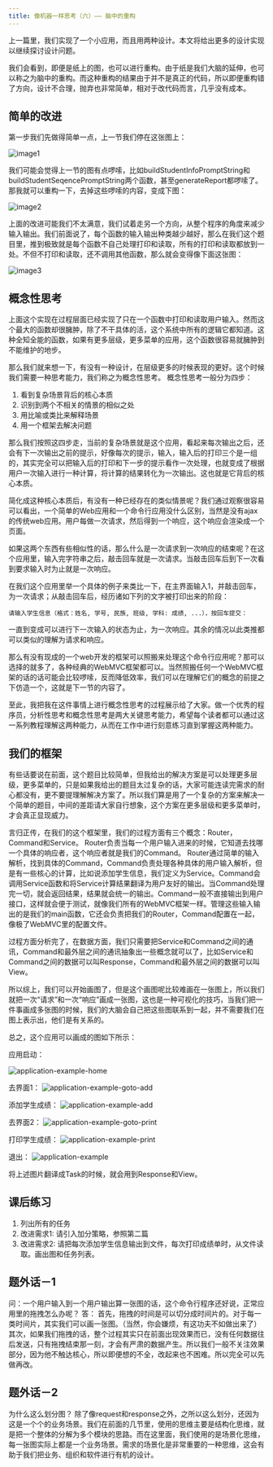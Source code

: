 ```yaml
---
title: 像机器一样思考（六）—— 脑中的重构
---
```


上一篇里，我们实现了一个小应用，而且用两种设计。本文将给出更多的设计实现以继续探讨设计问题。

我们会看到，即便是纸上的图，也可以进行重构。由于纸是我们大脑的延伸，也可以称之为脑中的重构。而这种重构的结果由于并不是真正的代码，所以即便重构错了方向，设计不合理，抛弃也非常简单，相对于改代码而言，几乎没有成本。


## 简单的改进

第一步我们先做得简单一点，上一节我们停在这张图上：
  
![image1][0]


我们可能会觉得上一节的图有点啰嗦，比如buildStudentInfoPromptString和buildStudentSeqencePromptString两个函数，甚至generateReport都啰嗦了。那我就可以重构一下，去掉这些啰嗦的内容，变成下图：

![image2][1]

上面的改进可能我们不太满意，我们试着走另一个方向，从整个程序的角度来减少输入输出。我们前面说了，每个函数的输入输出种类越少越好，那么在我们这个题目里，推到极致就是每个函数不自己处理打印和读取，所有的打印和读取都放到一处。不但不打印和读取，还不调用其他函数，那么就会变得像下面这张图：

![image3][2]



## 概念性思考

上面这个实现在过程层面已经实现了只在一个函数中打印和读取用户输入。然而这个最大的函数却很臃肿，除了不干具体的活，这个系统中所有的逻辑它都知道。这种全知全能的函数，如果有更多层级，更多菜单的应用，这个函数很容易就臃肿到不能维护的地步。

那么我们就来想一下，有没有一种设计，在层级更多的时候表现的更好。这个时候我们需要一种思考能力，我们称之为概念性思考。
概念性思考一般分为四步：

1. 看到复杂场景背后的核心本质
2. 识别到两个不相关的情景的相似之处
3. 用比喻或类比来解释场景
4. 用一个框架去解决问题

那么我们按照这四步走，当前的复杂场景就是这个应用，看起来每次输出之后，还会有下一次输出之前的提示，好像每次的提示，输入，输入后的打印三个是一组的，其实完全可以把输入后的打印和下一步的提示看作一次处理，也就变成了根据用户一次输入进行一种计算，将计算的结果转化为一次输出。这也就是它背后的核心本质。

简化成这种核心本质后，有没有一种已经存在的类似情景呢？我们通过观察很容易可以看出，一个简单的Web应用和一个命令行应用没什么区别，当然是没有ajax的传统web应用。用户每做一次请求，然后得到一个响应，这个响应会渲染成一个页面。

如果这两个东西有些相似性的话，那么什么是一次请求到一次响应的结束呢？在这个应用里，输入完字符串之后，敲击回车就是一次请求。当敲击回车后到下一次看到要求输入时为止就是一次响应。

在我们这个应用里举一个具体的例子来类比一下，在主界面输入1，并敲击回车，为一次请求；从敲击回车后，经历诸如下列的文字被打印出来的阶段：

```
请输入学生信息（格式：姓名, 学号, 民族, 班级, 学科: 成绩, ...），按回车提交：
```

一直到变成可以进行下一次输入的状态为止，为一次响应。其余的情况以此类推都可以类似的理解为请求和响应。

那么有没有现成的一个web开发的框架可以照搬来处理这个命令行应用呢？那可以选择的就多了，各种经典的WebMVC框架都可以。当然照搬任何一个WebMVC框架的话的话可能会比较啰嗦，反而降低效率，我们可以在理解它们的概念的前提之下仿造一个，这就是下一节的内容了。

至此，我把我在这件事情上进行概念性思考的过程展示给了大家。做一个优秀的程序员，分析性思考和概念性思考是两大关键思考能力，希望每个读者都可以通过这一系列教程理解这两种能力，从而在工作中进行刻意练习直到掌握这两种能力。

## 我们的框架

有些话要说在前面，这个题目比较简单，但我给出的解决方案是可以处理更多层级，更多菜单的，只是如果我给出的题目太过复杂的话，大家可能连读完需求的耐心都没有，更不要提理解解决方案了。所以我们算是用了一个复杂的方案来解决一个简单的题目，中间的差距请大家自行想象，这个方案在更多层级和更多菜单时，才会真正显现威力。

言归正传，在我们的这个框架里，我们的过程方面有三个概念：Router，Command和Service。
Router负责当每一个用户输入进来的时候，它知道去找哪一个具体的响应者，这个响应者就是我们的Command。
Router通过简单的输入解析，找到具体的Command，Command负责处理各种具体的用户输入解析，但是有一些核心的计算，比如说添加学生信息，我们定义为Service。Command会调用Service函数和将Service计算结果翻译为用户友好的输出。当Command处理完一切，就会返回结果，结果就会统一的输出。Command一般不直接输出到用户接口，这样就会便于测试，就像我们所有的WebMVC框架一样。管理这些输入输出的是我们的main函数，它还会负责把我们的Router，Command配置在一起，像极了WebMVC里的配置文件。

过程方面分析完了，在数据方面，我们只需要把Service和Command之间的通讯，Command和最外层之间的通讯抽象出一些概念就可以了，比如Service和Command之间的数据可以叫Response，Command和最外层之间的数据可以叫View。

所以综上，我们可以开始画图了，但是这个画图呢比较难画在一张图上，所以我们就把一次“请求”和一次“响应”画成一张图，这也是一种可视化的技巧，当我们把一件事画成多张图的时候，我们的大脑会自己把这些图联系到一起，并不需要我们在图上表示出，他们是有关系的。

总之，这个应用可以画成的图如下所示：

应用启动：

![application-example-home][4]

去界面1：
![application-example-goto-add][5]

添加学生成绩：
![application-example-add][6]

去界面2：
![application-example-goto-print][7]

打印学生成绩：
![application-example-print][8]


退出：
![application-example][9]

将上述图片翻译成Task的时候，就会用到Response和View。


## 课后练习

1. 列出所有的任务
2. 改进需求1: 请引入加分策略，参照第二篇
3. 改进需求2: 请把每次添加学生信息输出到文件，每次打印成绩单时，从文件读取。画出图和任务列表。

## 题外话－1

问：一个用户输入到一个用户输出算一张图的话，这个命令行程序还好说，正常应用里的拖拽怎么办呢？
答： 首先，拖拽的时间是可以切分成时间片的。对于每一类时间片，其实我们可以画一张图。（当然，你会嫌烦，有这功夫不如做出来了）其次，如果我们拖拽的话，整个过程其实只在前面出现效果而已，没有任何数据往后发送，只有拖拽结束那一刻，才会有严肃的数据产生。所以我们一般不关注效果部分，因为他不触达核心，所以即便想的不全，改起来也不困难。所以完全可以先做再改。

## 题外话－2

为什么这么划分图？
除了像request和response之外，之所以这么划分，还因为这是一个个的业务场景。我们在前面的几节里，使用的思维主要是结构化思维，就是把一个整体的分解为多个模块的思路。而在这里面，我们使用的是场景化思维，每一张图实际上都是一个业务场景。需求的场景化是非常重要的一种思维，这会有助于我们把业务、组织和软件进行有机的设计。



  [0]: https://personal-blog.obs.cn-north-4.myhuaweicloud.com/thinking-as-a-machine-06/pic-01.png
  [1]: https://personal-blog.obs.cn-north-4.myhuaweicloud.com/thinking-as-a-machine-06/pic-02.png
  [2]: https://personal-blog.obs.cn-north-4.myhuaweicloud.com/thinking-as-a-machine-06/pic-03.png
  [4]: https://personal-blog.obs.cn-north-4.myhuaweicloud.com/thinking-as-a-machine-06/pic-04.png
  [5]: https://personal-blog.obs.cn-north-4.myhuaweicloud.com/thinking-as-a-machine-06/pic-05.png
  [6]: https://personal-blog.obs.cn-north-4.myhuaweicloud.com/thinking-as-a-machine-06/pic-06.png
  [7]: https://personal-blog.obs.cn-north-4.myhuaweicloud.com/thinking-as-a-machine-06/pic-07.png
  [8]: https://personal-blog.obs.cn-north-4.myhuaweicloud.com/thinking-as-a-machine-06/pic-08.png
  [9]: https://personal-blog.obs.cn-north-4.myhuaweicloud.com/thinking-as-a-machine-06/pic-09.png

